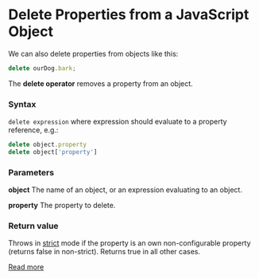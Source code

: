 # Delete Properties from a JavaScript Object
We can also delete properties from objects like this:

```js
delete ourDog.bark;
```

The **delete operator** removes a property from an object.

### Syntax
`delete expression` where expression should evaluate to a property reference, e.g.:

```js
delete object.property
delete object['property']
```

### Parameters
**object**  The name of an object, or an expression evaluating to an object.

 **property**   The property to delete.

### Return value
Throws in [strict](https://developer.mozilla.org/en-US/docs/Web/JavaScript/Reference/Functions_and_function_scope/Strict_mode) mode if the property is an own non-configurable property (returns false in non-strict). Returns true in all other cases.

[Read more](https://developer.mozilla.org/en-US/docs/Web/JavaScript/Reference/Operators/delete)
